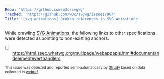 ```yaml
---
Repo: 'https://github.com/w3c/svgwg'
Tracked: 'https://github.com/w3c/svgwg/issues/904'
Title: '[svg-animations] Broken references in SVG Animations'
---
```


While crawling [SVG Animations](https://svgwg.org/specs/animations/), the following links to other specifications were detected as pointing to non-existing anchors:
* [ ] https://html.spec.whatwg.org/multipage/webappapis.html#documentandelementeventhandlers

<sub>This issue was detected and reported semi-automatically by [Strudy](https://github.com/w3c/strudy/) based on data collected in [webref](https://github.com/w3c/webref/).</sub>
